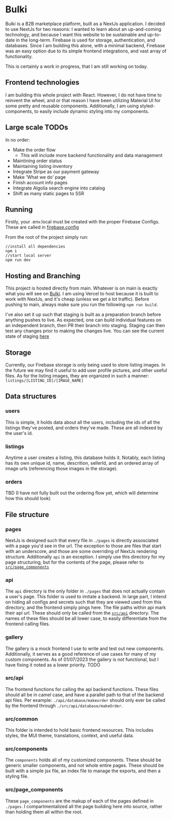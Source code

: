 # Bulki

Bulki is a B2B marketplace platform, built as a NextJs application. I decided to use NextJs for two reasons: I wanted to learn about an up-and-coming technology, and because I want this website to be sustainable and up-to-date in the long-term. Firebase is used for storage, authentication, and databases. Since I am building this alone, with a minimal backend, Firebase was an easy option due to its simple frontend integrations, and vast array of functionality.

This is certainly a work in progress, that I am still working on today.

## Frontend technologies

I am building this whole project with React. However, I do not have time to reinvent the wheel, and or that reason I have been utilizing Material UI for some pretty and reusable components. Additionally, I am using styled-components, to easily include dynamic styling into my components.

## Large scale TODOs

In no order:

- Make the order flow
  - This will include more backend functionality and data management
- Maintining order status
- Maintaining listing inventory
- Integrate Stripe as our payment gateway
- Make 'What we do' page
- Finish account info pages
- Integrate Algolia search engine into catalog
- Shift as many static pages to SSR

## Running

Firstly, your .env.local must be created with the proper Firebase Configs. These are called in [firebase.config](/firebase.config)

From the root of the project simply run:

```
//install all dependencies
npm i
//start local server
npm run dev
```

## Hosting and Branching

This project is hosted directly from main. Whatever is on main is exactly what you will see on [Bulki](www.bulki.us).
I am using Vercel to host because it is built to work with NextJs, and it's cheap (unless we get a lot traffic).
Before pushing to main, always make sure you run the following `npm run build`.

I've also set it up such that staging is built as a preparation branch before anything pushes to live. As expected, one can build individual features on an independent branch, then PR their branch into staging. Staging can then test any changes prior to making the changes live.
You can see the current state of staging [here](http://bulki.us.test-google-a.com/)

## Storage

Currently, our Firebase storage is only being used to store listing images. In the future we may find it useful to add user profile pictures, and other useful files. As for the listing images, they are organized in such a manner: `listings/[LISTING_ID]/[IMAGE_NAME]`

## Data structures

### users

This is simple, it holds data about all the users, including the ids of all the listings they've posted, and orders they've made. These are all indexed by the user's id.

### listings

Anytime a user creates a listing, this database holds it. Notably, each listing has its own unique id, name, descrition, sellerId, and an ordered array of image urls (referencing those images in the storage).

### orders

TBD (I have not fully built out the ordering flow yet, which will determine how this should look)

## File structure

### pages

NextJs is designed such that every file in `./pages` is directly assosciated with a page you'd see in the url. The exception to those are files that start with an underscore, and those are some overriding of NextJs rendering structure. Additionally `api` is an exception. I simply use this directory for my page structuring, but for the contents of the page, please refer to [`src/page_components`](https://github.com/dani-abou/Bulki/tree/staging#srcpage_components)

### api

The `api` directory is the only folder in `./pages` that does not actually contain a user's page. This folder is used to imitate a backend. In large part, I intend on hiding all configs and secrets such that they are viewed used from this directory, and the frontend simply pings here. The file paths within api mark their api url. These should only be called from the [`src/api`](https://github.com/dani-abou/Bulki/tree/staging#srcapi) directory. The names of these files should be all lower case, to easily differentiate from the frontend calling files.

### gallery

The gallery is a mock frontend I use to write and test out new components. Additionally, it serves as a good reference of use cases for many of my custom components.
As of 01/07/2023 the gallery is not functional, but I have fixing it noted as a lower priority. TODO

### src/api

The frontend functions for calling the api backend functions. These files should all be in camel case, and have a parallel path to that of the backend api files. Per example: `./api/database/makeorder` should only ever be called by the frontend through `./src/api/database/makeOrder`.

### src/common

This folder is intended to hold basic frontend resources. This includes styles, the MUI theme, translations, context, and useful data.

### src/components

The `components` holds all of my customized components. These should be generic smaller components, and not whole entire pages. These should be built with a simple jsx file, an index file to manage the exports, and then a styling file.

### src/page_components

These `page_components` are the makup of each of the pages defined in `./pages`. I compartmentalized all the page building here into source, rather than holding them all within the root.
